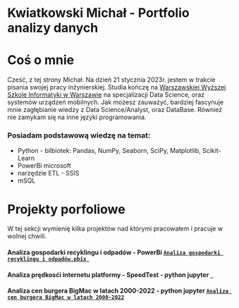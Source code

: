# Kwiatkowski Michał - Portfolio analizy danych  

# Coś o mnie 
Cześć, z tej strony Michał. Na dzień 21 stycznia 2023r. jestem w trakcie pisania swojej pracy inżynierskiej. 
Studia kończę na [Warszawskiej Wyższej Szkole Informatyki w Warszawie](https://wwsi.edu.pl/) na specjalizacji Data Science, oraz systemów urządzeń mobilnych. Jak możesz zauważyć,
bardziej fascynuje mnie zagłębianie wiedzy z Data Science/Analyst, oraz DataBase. Również nie zamykam się na inne języki programowania.

### Posiadam podstawową wiedzę na temat:
* Python - bilbiotek: Pandas, NumPy, Seaborn, SciPy, Matplotlib, Scikit-Learn
* PowerBi microsoft
* narzędzie ETL - SSIS
* mSQL


  
  
  
  
  
  
# Projekty porfoliowe
W tej sekcji wymienię kilka projektów nad którymi pracowałem i pracuje w wolnej chwili. 

#### Analiza gospodarki recyklingu i odpadów - PowerBi [ `Analiza gospodarki recyklingu i odpadów.pbix `](https://github.com/mickwi11/PowerBi---projekt/blob/main/Analiza%20gospodarki%20recyklingu%20i%20odpad%C3%B3w.pbix)

#### Analiza prędkosći internetu platformy - SpeedTest - python jupyter [` `]()

#### Analiza cen burgera BigMac w latach 2000-2022 - python jupyter [`Analiza cen burgera BigMac w latach 2000-2022`]()


